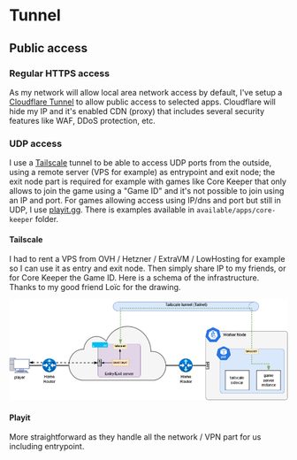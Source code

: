 # Tunnel

## Public access

### Regular HTTPS access

As my network will allow local area network access by default, I've setup a [Cloudflare Tunnel](https://developers.cloudflare.com/cloudflare-one/connections/connect-apps/install-and-setup/tunnel-guide) to allow public access to selected apps. Cloudflare will hide my IP and it's enabled CDN (proxy) that includes several security features like WAF, DDoS protection, etc.

### UDP access

I use a [Tailscale](https://tailscale.com/) tunnel to be able to access UDP ports from the outside, using a remote server (VPS for example) as entrypoint and exit node; the exit node part is required for example with games like Core Keeper that only allows to join the game using a "Game ID" and it's not possible to join using an IP and port.
For games allowing access using IP/dns and port but still in UDP, I use [playit.gg](https://playit.gg/). There is examples available in `available/apps/core-keeper` folder.

#### Tailscale

I had to rent a VPS from OVH / Hetzner / ExtraVM / LowHosting for example so I can use it as entry and exit node. Then simply share IP to my friends, or for Core Keeper the Game ID.
Here is a schema of the infrastructure. Thanks to my good friend Loïc for the drawing.

![Tailscale schema](../img/tailscale.png)

#### Playit

More straightforward as they handle all the network / VPN part for us including entrypoint.